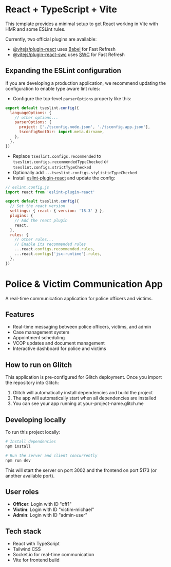 # React + TypeScript + Vite

This template provides a minimal setup to get React working in Vite with HMR and some ESLint rules.

Currently, two official plugins are available:

- [@vitejs/plugin-react](https://github.com/vitejs/vite-plugin-react/blob/main/packages/plugin-react/README.md) uses [Babel](https://babeljs.io/) for Fast Refresh
- [@vitejs/plugin-react-swc](https://github.com/vitejs/vite-plugin-react-swc) uses [SWC](https://swc.rs/) for Fast Refresh

## Expanding the ESLint configuration

If you are developing a production application, we recommend updating the configuration to enable type aware lint rules:

- Configure the top-level `parserOptions` property like this:

```js
export default tseslint.config({
  languageOptions: {
    // other options...
    parserOptions: {
      project: ['./tsconfig.node.json', './tsconfig.app.json'],
      tsconfigRootDir: import.meta.dirname,
    },
  },
})
```

- Replace `tseslint.configs.recommended` to `tseslint.configs.recommendedTypeChecked` or `tseslint.configs.strictTypeChecked`
- Optionally add `...tseslint.configs.stylisticTypeChecked`
- Install [eslint-plugin-react](https://github.com/jsx-eslint/eslint-plugin-react) and update the config:

```js
// eslint.config.js
import react from 'eslint-plugin-react'

export default tseslint.config({
  // Set the react version
  settings: { react: { version: '18.3' } },
  plugins: {
    // Add the react plugin
    react,
  },
  rules: {
    // other rules...
    // Enable its recommended rules
    ...react.configs.recommended.rules,
    ...react.configs['jsx-runtime'].rules,
  },
})
```

# Police & Victim Communication App

A real-time communication application for police officers and victims.

## Features

- Real-time messaging between police officers, victims, and admin
- Case management system
- Appointment scheduling
- VCOP updates and document management
- Interactive dashboard for police and victims

## How to run on Glitch

This application is pre-configured for Glitch deployment. Once you import the repository into Glitch:

1. Glitch will automatically install dependencies and build the project
2. The app will automatically start when all dependencies are installed
3. You can see your app running at your-project-name.glitch.me

## Developing locally

To run this project locally:

```bash
# Install dependencies
npm install

# Run the server and client concurrently
npm run dev
```

This will start the server on port 3002 and the frontend on port 5173 (or another available port).

## User roles

- **Officer**: Login with ID "off1"
- **Victim**: Login with ID "victim-michael"
- **Admin**: Login with ID "admin-user" 

## Tech stack

- React with TypeScript
- Tailwind CSS
- Socket.io for real-time communication
- Vite for frontend build
